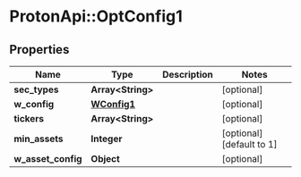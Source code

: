 # ProtonApi::OptConfig1

## Properties
Name | Type | Description | Notes
------------ | ------------- | ------------- | -------------
**sec_types** | **Array&lt;String&gt;** |  | [optional] 
**w_config** | [**WConfig1**](WConfig1.md) |  | [optional] 
**tickers** | **Array&lt;String&gt;** |  | [optional] 
**min_assets** | **Integer** |  | [optional] [default to 1]
**w_asset_config** | **Object** |  | [optional] 


